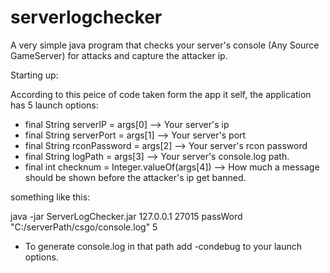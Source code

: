 # serverlogchecker
A very simple java program that checks your server's console (Any Source GameServer) for attacks and capture the attacker ip.

Starting up:

According to this peice of code taken form the app it self, the application has 5 launch options:

- final String serverIP = args[0] --> Your server's ip
- final String serverPort = args[1] --> Your server's port
- final String rconPassword = args[2] --> Your server's rcon password
- final String logPath = args[3] --> Your server's console.log path.
- final int checknum = Integer.valueOf(args[4]) --> How much a message should be shown before the attacker's ip get banned.

something like this:

java -jar ServerLogChecker.jar 127.0.0.1 27015 passWord "C:/serverPath/csgo/console.log" 5

- To generate console.log in that path add -condebug to your launch options.
